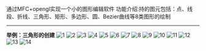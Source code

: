 通过MFC+opengl实现一个小的图形编辑软件
功能介绍:持的图元包括：点、线段、折线、三角形、矩形、多边形、圆、Bezier曲线等8类图形的绘制

******
**举例：三角形的创建**
![1](img//1.png)
![2](img//2.png)
![3](img//3.png)
![4](img//4.png)
![5](img//5.png)
![6](img//6.png)
![7](img//7.png)
![8](img//8.png)
![9](img//9.png)
![10](img//10.png)
![11](img//11.png)
![12](img//12.png)
![13](img//13.png)
![14](img//14.png)



